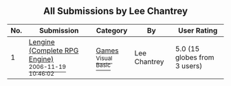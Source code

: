 ﻿<div align="center">

## All Submissions by Lee Chantrey

</div>

No.  | Submission | Category | By   | User Rating
---- | ---------- | -------- | ---- | -----------
1 | [Lengine \(Complete RPG Engine\)<br /><sup>2006-11-19 10:46:02</sup>](https://github.com/Planet-Source-Code/lee-chantrey-lengine-complete-rpg-engine__1-67124) | [Games<br /><sup>Visual Basic</sup>](../ByCategory/games__1-38.md) | Lee Chantrey | 5.0 (15 globes from 3 users)
